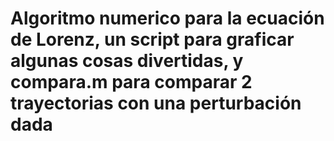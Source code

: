# Algoritmo numerico para la ecuación de Lorenz, un script para graficar algunas cosas divertidas, y compara.m para comparar 2 trayectorias con una perturbación dada
